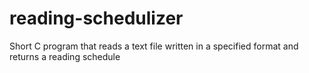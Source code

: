 # reading-schedulizer
Short C program that reads a text file written in a specified format and returns a reading schedule
